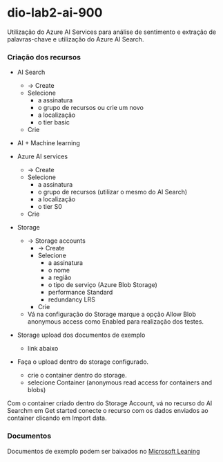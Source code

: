 # dio-lab2-ai-900
Utilização do Azure AI Services para análise de sentimento e extração de palavras-chave e utilização do Azure AI Search. 

### Criação dos recursos
- AI Search
  - -> Create
  - Selecione
      - a assinatura
      - o grupo de recursos ou crie um novo
      - a localização
      - o tier basic
  - Crie

- AI + Machine learning
- Azure AI services
  - -> Create
  - Selecione
    - a assinatura
    - o grupo de recursos (utilizar o mesmo do AI Search)
    - a localização
    - o tier S0
  - Crie

- Storage
  - -> Storage accounts
    - -> Create 
    - Selecione
      - a assinatura
      - o nome
      - a região
      - o tipo de serviço (Azure Blob Storage)
      - performance Standard
      - redundancy LRS
    - Crie
  - Vá na configuração do Storage marque a opção Allow Blob anonymous access como Enabled para realização dos testes.

- Storage upload dos documentos de exemplo
  - link abaixo
- Faça o upload dentro do storage configurado.
  - crie o container dentro do storage.
  - selecione Container (anonymous read access for containers and blobs)

Com o container criado dentro do Storage Account, vá no recurso do AI Searchm em Get started conecte o recurso com os dados enviados ao container clicando em Import data.

### Documentos
Documentos de exemplo podem ser baixados no [Microsoft Leaning](https://microsoftlearning.github.io/mslearn-ai-fundamentals/Instructions/Labs/11-ai-search.html)

